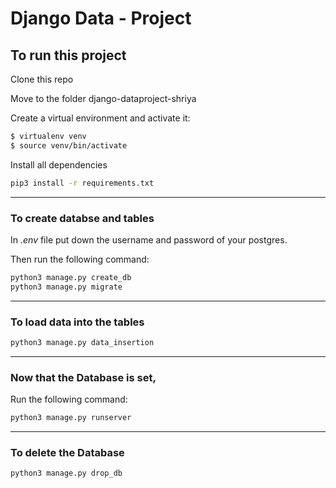 # Django Data - Project 

## To run this project

Clone this repo

Move to the folder  django-dataproject-shriya

Create a virtual environment and activate it:
```bash
$ virtualenv venv
$ source venv/bin/activate
```

Install all dependencies

```bash
pip3 install -r requirements.txt
```

<hr>

### To create databse and tables

In *.env* file put down the username and password of your postgres.

Then run the following command:

```bash  
python3 manage.py create_db
python3 manage.py migrate
```
<hr>

### To load data into the tables

```bash  
python3 manage.py data_insertion
```

<hr>

### Now that the Database is set,

Run the following command:
```bash
python3 manage.py runserver
```

<hr>

### To delete the Database

```bash  
python3 manage.py drop_db
```
